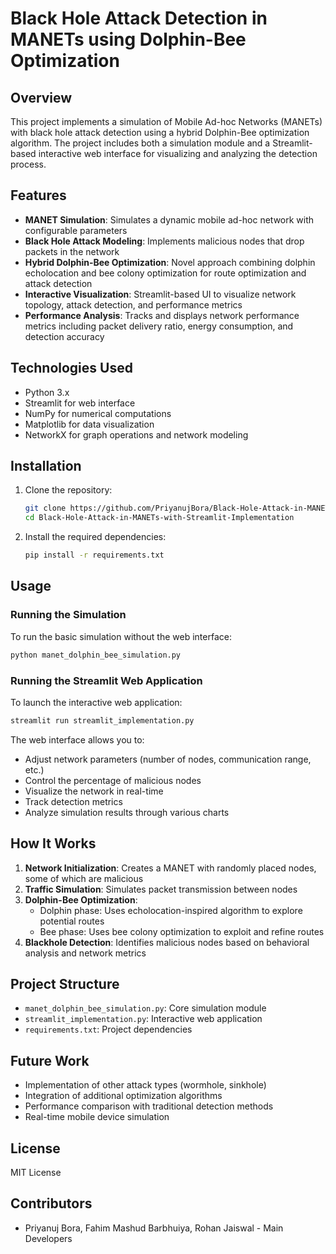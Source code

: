 # Black Hole Attack Detection in MANETs using Dolphin-Bee Optimization

## Overview

This project implements a simulation of Mobile Ad-hoc Networks (MANETs) with black hole attack detection using a hybrid Dolphin-Bee optimization algorithm. The project includes both a simulation module and a Streamlit-based interactive web interface for visualizing and analyzing the detection process.

## Features

- **MANET Simulation**: Simulates a dynamic mobile ad-hoc network with configurable parameters
- **Black Hole Attack Modeling**: Implements malicious nodes that drop packets in the network
- **Hybrid Dolphin-Bee Optimization**: Novel approach combining dolphin echolocation and bee colony optimization for route optimization and attack detection
- **Interactive Visualization**: Streamlit-based UI to visualize network topology, attack detection, and performance metrics
- **Performance Analysis**: Tracks and displays network performance metrics including packet delivery ratio, energy consumption, and detection accuracy

## Technologies Used

- Python 3.x
- Streamlit for web interface
- NumPy for numerical computations
- Matplotlib for data visualization
- NetworkX for graph operations and network modeling

## Installation

1. Clone the repository:
   ```bash
   git clone https://github.com/PriyanujBora/Black-Hole-Attack-in-MANETs-with-Streamlit-Implementation.git
   cd Black-Hole-Attack-in-MANETs-with-Streamlit-Implementation
   ```

2. Install the required dependencies:
   ```bash
   pip install -r requirements.txt
   ```

## Usage

### Running the Simulation

To run the basic simulation without the web interface:

```bash
python manet_dolphin_bee_simulation.py
```

### Running the Streamlit Web Application

To launch the interactive web application:

```bash
streamlit run streamlit_implementation.py
```

The web interface allows you to:
- Adjust network parameters (number of nodes, communication range, etc.)
- Control the percentage of malicious nodes
- Visualize the network in real-time
- Track detection metrics
- Analyze simulation results through various charts

## How It Works

1. **Network Initialization**: Creates a MANET with randomly placed nodes, some of which are malicious
2. **Traffic Simulation**: Simulates packet transmission between nodes
3. **Dolphin-Bee Optimization**:
   - Dolphin phase: Uses echolocation-inspired algorithm to explore potential routes
   - Bee phase: Uses bee colony optimization to exploit and refine routes
4. **Blackhole Detection**: Identifies malicious nodes based on behavioral analysis and network metrics

## Project Structure

- `manet_dolphin_bee_simulation.py`: Core simulation module
- `streamlit_implementation.py`: Interactive web application
- `requirements.txt`: Project dependencies

## Future Work

- Implementation of other attack types (wormhole, sinkhole)
- Integration of additional optimization algorithms
- Performance comparison with traditional detection methods
- Real-time mobile device simulation

## License

MIT License

## Contributors

- Priyanuj Bora, Fahim Mashud Barbhuiya, Rohan Jaiswal - Main Developers
